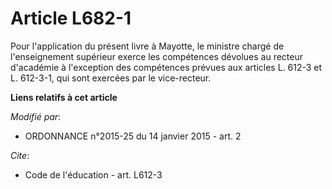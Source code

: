 # Article L682-1

Pour l'application du présent livre à Mayotte, le ministre chargé de l'enseignement supérieur exerce les compétences dévolues
au recteur d'académie à l'exception des compétences prévues aux articles L. 612-3 et L. 612-3-1, qui sont exercées par le
vice-recteur.

**Liens relatifs à cet article**

_Modifié par_:

  - ORDONNANCE n°2015-25 du 14 janvier 2015 - art. 2

_Cite_:

  - Code de l'éducation - art. L612-3
